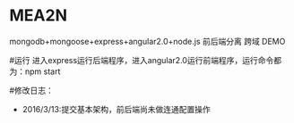# MEA2N
mongodb+mongoose+express+angular2.0+node.js 前后端分离 跨域 DEMO 

#运行
进入express运行后端程序，进入angular2.0运行前端程序，运行命令都为：npm start

#修改日志：

+ 2016/3/13:提交基本架构，前后端尚未做连通配置操作
